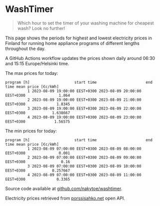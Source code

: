 
# WashTimer

> Which hour to set the timer of your washing machine for cheapest wash? Look no further!

This page shows the periods for highest and lowest electricity prices in Finland 
for running home appliance programs of different lengths throughout the day. 

A GitHub Actions workflow updates the prices shown daily around 06:30 and 15:15 Europe/Helsinki time.

The max prices for today:

	program [h]                    start time                      end time mean price [€c/kWh]
	          1 2023-08-09 19:00:00 EEST+0300 2023-08-09 20:00:00 EEST+0300               1.864
	          2 2023-08-09 19:00:00 EEST+0300 2023-08-09 21:00:00 EEST+0300              1.8345
	          3 2023-08-09 19:00:00 EEST+0300 2023-08-09 22:00:00 EEST+0300            1.638667
	          4 2023-08-09 19:00:00 EEST+0300 2023-08-09 23:00:00 EEST+0300             1.56575

The min prices for today:

	program [h]                    start time                      end time mean price [€c/kWh]
	          1 2023-08-09 07:00:00 EEST+0300 2023-08-09 08:00:00 EEST+0300               0.001
	          2 2023-08-09 07:00:00 EEST+0300 2023-08-09 09:00:00 EEST+0300                0.16
	          3 2023-08-09 07:00:00 EEST+0300 2023-08-09 10:00:00 EEST+0300            0.257667
	          4 2023-08-09 07:00:00 EEST+0300 2023-08-09 11:00:00 EEST+0300              0.3365


Source code available at [github.com/nakytoe/washtimer](https://github.com/nakytoe/washtimer).

Electricity prices retrieved from [porssisahko.net](https://porssisahko.net/api) open API.
